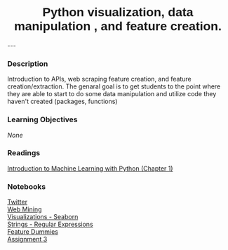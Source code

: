 <h1  style="font-family:  Verdana,  Geneva,  sans-serif;  text-align:center">Python  visualization,  data  manipulation  ,  and  feature  creation.</h1> 
--- 
 
###  Description 
Introduction  to  APIs,  web  scraping  feature  creation,  and  feature  creation/extraction.    The  genaral  goal  is  to  get  students  to  the  point  where  they  are  able  to  start  to  do  some  data  manipulation  and  utilize  code  they  haven't  created  (packages,  functions) 
 
###  Learning  Objectives 
*None* 
 
###  Readings 
[Introduction  to  Machine  Learning  with  Python  (Chapter  1)](http://proquestcombo.safaribooksonline.com.libproxy.rpi.edu/book/programming/machine-learning/9781449369880) 
 
###  Notebooks 
[Twitter](https://rpi.analyticsdojo.com/notebooks/08-intro-python-pandas.html)<br>[Web  Mining](https://rpi.analyticsdojo.com/notebooks/08-intro-python-pandas.html)<br>[Visualizations  -  Seaborn](https://rpi.analyticsdojo.com/notebooks/08-intro-python-pandas.html)<br>[Strings  -  Regular  Expressions](https://rpi.analyticsdojo.com/notebooks/08-intro-python-pandas.html)<br>[Feature  Dummies](https://rpi.analyticsdojo.com/notebooks/08-intro-python-pandas.html)<br>[Assignment  3](https://rpi.analyticsdojo.com/notebooks/08-intro-python-pandas.html)
